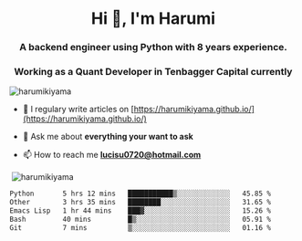 <h1 align="center">Hi 👋, I'm Harumi</h1>
<h3 align="center">A backend engineer using <b>Python</b> with 8 years experience.</h3>
<h3 align="center">Working as a Quant Developer in <b>Tenbagger Capital</b> currently</h3>

<p align="left"> <img src="https://komarev.com/ghpvc/?username=harumikiyama" alt="harumikiyama" /> </p>


- 📝 I regulary write articles on [https://harumikiyama.github.io/](https://harumikiyama.github.io/)

- 💬 Ask me about **everything your want to ask**

- 📫 How to reach me **lucisu0720@hotmail.com**

<p>&nbsp;<img align="center" src="https://github-readme-stats.vercel.app/api?username=harumikiyama&show_icons=true" alt="harumikiyama" /></p>


<!--START_SECTION:waka-->

```txt
Python       5 hrs 12 mins   ███████████▒░░░░░░░░░░░░░   45.85 %
Other        3 hrs 35 mins   ████████░░░░░░░░░░░░░░░░░   31.65 %
Emacs Lisp   1 hr 44 mins    ███▓░░░░░░░░░░░░░░░░░░░░░   15.26 %
Bash         40 mins         █▒░░░░░░░░░░░░░░░░░░░░░░░   05.91 %
Git          7 mins          ▒░░░░░░░░░░░░░░░░░░░░░░░░   01.16 %
```

<!--END_SECTION:waka-->
